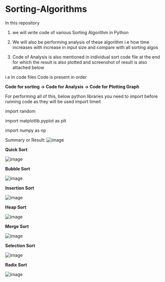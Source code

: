 # Sorting-Algorithms 
In this repository 
1. we will write code of various Sorting Algorithm in Python
   
2. We will also be performing analysis of these algorithm i.e how time increases with increase in input size and compare with all sorting algos
   
3. Code of Analysis is also mentioned in individual sort code file at the end for which the result is also plotted and screenshot of result is also attached below

i.e In code files Code is present in order 

**Code for sorting -> Code for Analysis -> Code for Plotting Graph**

For performing all of this, below python libraries you need to import before running code as they will be used 
import timeit

import random

import matplotlib.pyplot as plt

import numpy as np

Summary or Result: 
![image](https://github.com/himansh19/Sorting-Algorithms/assets/89848299/0471a0f9-c023-4a65-9b8b-b46b4dd54fd6)

**Quick Sort**

![image](https://github.com/himansh19/Sorting-Algorithms/assets/89848299/b9c76259-d132-4286-a94d-a8d2d77e17a5)


**Bubble Sort**

![image](https://github.com/himansh19/Sorting-Algorithms/assets/89848299/cf81911d-8f70-4866-888e-899c5864c41b)


**Insertion Sort**

![image](https://github.com/himansh19/Sorting-Algorithms/assets/89848299/efb31679-fd8d-4c9a-87cc-0f5040ad2f35)


**Heap Sort**

![image](https://github.com/himansh19/Sorting-Algorithms/assets/89848299/257be783-3059-422e-992e-14e0df4ef7cc)


**Merge Sort**

![image](https://github.com/himansh19/Sorting-Algorithms/assets/89848299/1149e3f5-829e-42fe-b239-13a67fa73069)


**Selection Sort**

![image](https://github.com/himansh19/Sorting-Algorithms/assets/89848299/e2dba2d9-8952-4e71-bcdd-76443322e019)


**Radix Sort**

![image](https://github.com/himansh19/Sorting-Algorithms/assets/89848299/36d0ee14-9b77-41bd-8e68-913293fccb6b)









